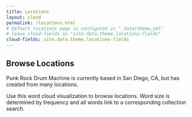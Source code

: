 ```yaml
---
title: Locations
layout: cloud
permalink: /locations.html
# Default locations page is configured in "_data/theme.yml"
# leave cloud-fields as "site.data.theme.locations-fields"
cloud-fields: site.data.theme.locations-fields
---
```


## Browse Locations

Punk Rock Drum Machine is currently based in San Diego, CA, but has created from many locations.

Use this word cloud visualization to browse locations.
Word size is determined by frequency and all words link to a corresponding collection search.
